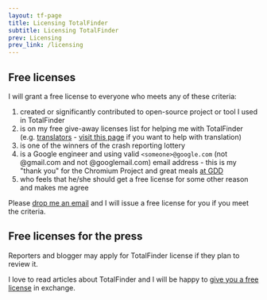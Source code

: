 ```yaml
---
layout: tf-page
title: Licensing TotalFinder
subtitle: Licensing TotalFinder
prev: Licensing
prev_link: /licensing
---
```


## Free licenses

I will grant a free license to everyone who meets any of these criteria:

1. created or significantly contributed to open-source project or tool I used in TotalFinder
2. is on my free give-away licenses list for helping me with TotalFinder (e.g. [translators](http://github.com/binaryage/totalfinder-i18n/contributors) - [visit this page](http://github.com/binaryage/totalfinder-i18n) if you want to help with translation)
3. is one of the winners of the crash reporting lottery
4. is a Google engineer and using valid `<someone>@google.com` (not @gmail.com and not @googlemail.com) email address - this is my "thank you" for the Chromium Project and great meals [at GDD](http://www.google.com/events/developerday)
5. who feels that he/she should get a free license for some other reason and makes me agree

Please [drop me an email](mailto:antonin@binaryage.com) and I will issue a free license for you if you meet the criteria.

## Free licenses for the press

Reporters and blogger may apply for TotalFinder license if they plan to review it.

I love to read articles about TotalFinder and I will be happy to [give you a free license](mailto:antonin@binaryage.com) in exchange.